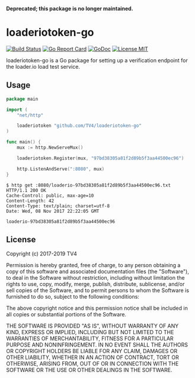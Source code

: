 **Deprecated; this package is no longer maintained.**

# loaderiotoken-go

[![Build Status](https://travis-ci.org/TV4/loaderiotoken-go.svg?branch=master)](https://travis-ci.org/TV4/loaderiotoken-go)
[![Go Report Card](https://goreportcard.com/badge/github.com/TV4/loaderiotoken-go)](https://goreportcard.com/report/github.com/TV4/loaderiotoken-go)
[![GoDoc](https://img.shields.io/badge/godoc-reference-blue.svg?style=flat)](https://godoc.org/github.com/TV4/loaderiotoken-go)
[![License MIT](https://img.shields.io/badge/license-MIT-lightgrey.svg?style=flat)](https://github.com/TV4/loaderiotoken-go#license)

loaderiotoken-go is a Go package for setting up a verification endpoint for the
loader.io load test service.

## Usage
```go
package main

import (
	"net/http"

	loaderiotoken "github.com/TV4/loaderiotoken-go"
)

func main() {
	mux := http.NewServeMux()

	loaderiotoken.Register(mux, "97bd38305a81f2d89b5f3aa44500ec96")

	http.ListenAndServe(":8080", mux)
}
```

```
$ http get :8080/loaderio-97bd38305a81f2d89b5f3aa44500ec96.txt
HTTP/1.1 200 OK
Cache-Control: public, max-age=10
Content-Length: 42
Content-Type: text/plain; charset=utf-8
Date: Wed, 08 Nov 2017 22:22:05 GMT

loaderio-97bd38305a81f2d89b5f3aa44500ec96
```

## License
Copyright (c) 2017-2019 TV4

Permission is hereby granted, free of charge, to any person obtaining a copy of
this software and associated documentation files (the "Software"), to deal in
the Software without restriction, including without limitation the rights to
use, copy, modify, merge, publish, distribute, sublicense, and/or sell copies of
the Software, and to permit persons to whom the Software is furnished to do so,
subject to the following conditions:

The above copyright notice and this permission notice shall be included in all
copies or substantial portions of the Software.

THE SOFTWARE IS PROVIDED "AS IS", WITHOUT WARRANTY OF ANY KIND, EXPRESS OR
IMPLIED, INCLUDING BUT NOT LIMITED TO THE WARRANTIES OF MERCHANTABILITY, FITNESS
FOR A PARTICULAR PURPOSE AND NONINFRINGEMENT. IN NO EVENT SHALL THE AUTHORS OR
COPYRIGHT HOLDERS BE LIABLE FOR ANY CLAIM, DAMAGES OR OTHER LIABILITY, WHETHER
IN AN ACTION OF CONTRACT, TORT OR OTHERWISE, ARISING FROM, OUT OF OR IN
CONNECTION WITH THE SOFTWARE OR THE USE OR OTHER DEALINGS IN THE SOFTWARE.
